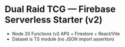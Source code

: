 # Dual Raid TCG — Firebase Serverless Starter (v2)
- Node 20 Functions (v2 API) + Firestore + React/Vite
- Dataset is TS module (no JSON import assertion)
